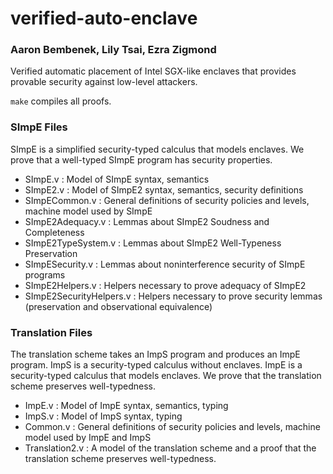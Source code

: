 # verified-auto-enclave
### Aaron Bembenek, Lily Tsai, Ezra Zigmond

Verified automatic placement of Intel SGX-like enclaves that provides provable security against low-level attackers.

`make` compiles all proofs.

### SImpE Files
SImpE is a simplified security-typed calculus that models enclaves. We prove that a well-typed SImpE program has security properties.

- SImpE.v : Model of SImpE syntax, semantics
- SImpE2.v : Model of SImpE2 syntax, semantics, security definitions
- SImpECommon.v : General definitions of security policies and levels, machine model used by SImpE
- SImpE2Adequacy.v : Lemmas about SImpE2 Soudness and Completeness
- SImpE2TypeSystem.v : Lemmas about SImpE2 Well-Typeness Preservation
- SImpESecurity.v : Lemmas about noninterference security of SImpE programs
- SImpE2Helpers.v : Helpers necessary to prove adequacy of SImpE2 
- SImpE2SecurityHelpers.v : Helpers necessary to prove security lemmas (preservation and observational equivalence)

### Translation Files
The translation scheme takes an ImpS program and produces an ImpE program. ImpS is a security-typed calculus without enclaves. ImpE is a security-typed calculus that models enclaves. We prove that the translation scheme preserves well-typedness.

- ImpE.v : Model of ImpE syntax, semantics, typing
- ImpS.v : Model of ImpS syntax, typing
- Common.v : General definitions of security policies and levels, machine model used by ImpE and ImpS
- Translation2.v : A model of the translation scheme and a proof that the translation scheme preserves well-typedness.

